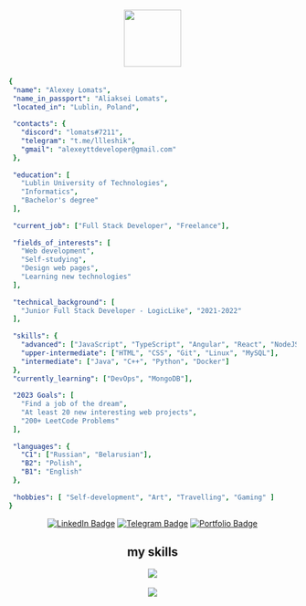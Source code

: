 <h1 align="center"><a href="https://github.com/lomaTT"><img src="https://media.giphy.com/media/M9gbBd9nbDrOTu1Mqx/giphy.gif" width="100" align="center" /></a></h1>

 ```yaml
 {
  "name": "Alexey Lomats",
  "name_in_passport": "Aliaksei Lomats",
  "located_in": "Lublin, Poland",
  
  "contacts": {
    "discord": "lomats#7211",
    "telegram": "t.me/llleshik",
    "gmail": "alexeyttdeveloper@gmail.com"
  },
  
  "education": [
    "Lublin University of Technologies",
    "Informatics",
    "Bachelor's degree"
  ],
  
  "current_job": ["Full Stack Developer", "Freelance"],
  
  "fields_of_interests": [
    "Web development",
    "Self-studying",
    "Design web pages",
    "Learning new technologies"
  ],
  
  "technical_background": [
    "Junior Full Stack Developer - LogicLike", "2021-2022"
  ],
  
  "skills": {
    "advanced": ["JavaScript", "TypeScript", "Angular", "React", "NodeJS", "PHP"],
    "upper-intermediate": ["HTML", "CSS", "Git", "Linux", "MySQL"],
    "intermediate": ["Java", "C++", "Python", "Docker"]
  },
  "currently_learning": ["DevOps", "MongoDB"],
  
  "2023 Goals": [
    "Find a job of the dream",
    "At least 20 new interesting web projects",
    "200+ LeetCode Problems"
  ],
  
  "languages": {
    "C1": ["Russian", "Belarusian"],
    "B2": "Polish",
    "B1": "English"
  },
  
  "hobbies": [ "Self-development", "Art", "Travelling", "Gaming" ]
 }
 ```
     
  
  
  <div id="badges" align="center">
    <a href="https://www.linkedin.com/in/alexey-lomats/"><img src="https://img.shields.io/badge/LinkedIn-blue?style=for-the-badge&logo=linkedin&logoColor=white" alt="LinkedIn Badge" /></a>
    <a href="https://t.me/llleshik"><img src="https://img.shields.io/badge/Telegram-gray?style=for-the-badge&logo=telegram&logoColor=white" alt="Telegram Badge"/></a>
    <a href="https://lomatt.github.io"><img src="https://img.shields.io/badge/Portfolio-blue?style=for-the-badge&logoColor=white" alt="Portfolio Badge"/></a>
  </div>
  
  <!-- <img src="https://komarev.com/ghpvc/?username=lomaTT&style=flat-square&color=blue" alt=""/> -->
  

  
  <h2 align="center">my skills</h2>
  
  <div align="center">
  <a href="https://lomatt.github.io"><img src="https://skillicons.dev/icons?i=js,ts,react,angular,nodejs,php,html,css,java,python,cpp,docker,linux,git,mysql" /></a>
  </div>
  <br />
  <div align="center">
  <a href="https://lomatt.github.io"><img src="https://github-readme-stats.vercel.app/api/top-langs/?username=lomaTT&layout=compact&theme=vision-friendly-dark" /></a>
  </div>

